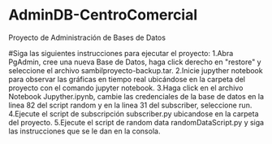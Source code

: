 # AdminDB-CentroComercial
Proyecto de Administración de Bases de Datos

#Siga las siguientes instrucciones para ejecutar el proyecto:
 1.Abra PgAdmin, cree una nueva Base de Datos, haga click derecho en "restore" y seleccione el archivo sambilproyecto-backup.tar.
 2.Inicie jupyther notebook para observar las gráficas en tiempo real ubicándose en la carpeta del proyecto con el comando jupyter notebook.
 3.Haga click en el archivo Notebook Jupyther.ipynb, cambie las credenciales de la base de datos en la linea 82 del script random
 y en la linea 31 del subscriber, seleccione run.
 4.Ejecute el script de subscripción subscriber.py ubicandose en la carpeta del proyecto.
 5.Ejecute el script de random data randomDataScript.py y siga las instrucciones que se le dan en la consola.
 
